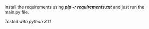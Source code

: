 Install the requirements using _**pip -r requirements.txt**_ and just run the main.py file.

_Tested with python 3.11_
